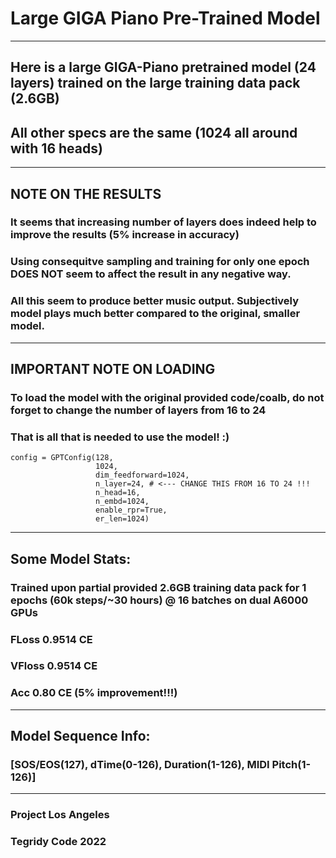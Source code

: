 # Large GIGA Piano Pre-Trained Model

***

## Here is a large GIGA-Piano pretrained model (24 layers) trained on the large training data pack (2.6GB)
## All other specs are the same (1024 all around with 16 heads)

***

## NOTE ON THE RESULTS
### It seems that increasing number of layers does indeed help to improve the results (5% increase in accuracy)
### Using consequitve sampling and training for only one epoch DOES NOT seem to affect the result in any negative way.
### All this seem to produce better music output. Subjectively model plays much better compared to the original, smaller model.

***

## IMPORTANT NOTE ON LOADING
### To load the model with the original provided code/coalb, do not forget to change the number of layers from 16 to 24
### That is all that is needed to use the model! :)

```
config = GPTConfig(128, 
                   1024,
                   dim_feedforward=1024,
                   n_layer=24, # <--- CHANGE THIS FROM 16 TO 24 !!!
                   n_head=16, 
                   n_embd=1024,
                   enable_rpr=True,
                   er_len=1024)
```

***

## Some Model Stats:

### Trained upon partial provided 2.6GB training data pack for 1 epochs (60k steps/~30 hours) @ 16 batches on dual A6000 GPUs
### FLoss 0.9514 CE
### VFloss 0.9514 CE
### Acc 0.80 CE (5% improvement!!!)

***

## Model Sequence Info:

### [SOS/EOS(127), dTime(0-126), Duration(1-126), MIDI Pitch(1-126)]

***

### Project Los Angeles
### Tegridy Code 2022
